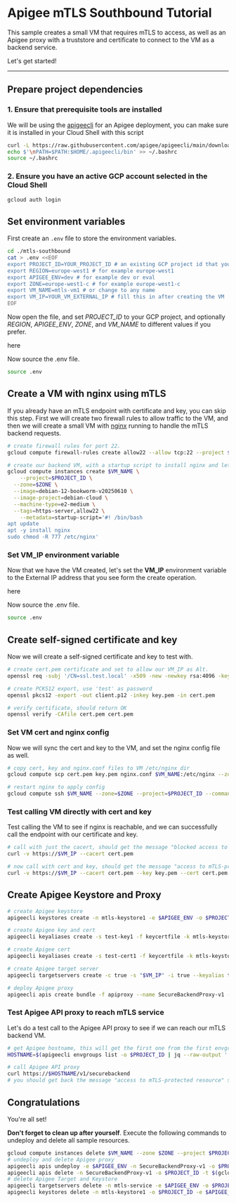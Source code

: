 # Apigee mTLS Southbound Tutorial

This sample creates a small VM that requires mTLS to access, as well as an Apigee proxy with a truststore and certificate to connect to the VM as a backend service.

Let's get started!

---

## Prepare project dependencies

### 1. Ensure that prerequisite tools are installed

We will be using the [apigeecli](https://github.com/apigee/apigeecli) for an Apigee deployment, you can make sure it is installed in your Cloud Shell with this script

```sh
curl -L https://raw.githubusercontent.com/apigee/apigeecli/main/downloadLatest.sh | sh -
echo $'\nPATH=$PATH:$HOME/.apigeecli/bin' >> ~/.bashrc
source ~/.bashrc
```

### 2. Ensure you have an active GCP account selected in the Cloud Shell

```sh
gcloud auth login
```

## Set environment variables

First create an `.env` file to store the environment variables.
```sh
cd ./mtls-southbound
cat > .env <<EOF
export PROJECT_ID=YOUR_PROJECT_ID # an existing GCP project id that you have rights to use
export REGION=europe-west1 # for example europe-west1
export APIGEE_ENV=dev # for example dev or eval
export ZONE=europe-west1-c # for example europe-west1-c
export VM_NAME=mtls-vm1 # or change to any name
export VM_IP=YOUR_VM_EXTERNAL_IP # fill this in after creating the VM
EOF
```

Now open the file, and set *PROJECT_ID* to your GCP project, and optionally *REGION*, *APIGEE_ENV*, *ZONE*, and *VM_NAME* to different values if you prefer.

<walkthrough-editor-open-file filePath="mtls-southbound/.env">here</walkthrough-editor-open-file>

Now source the .env file.

```sh
source .env
```

## Create a VM with nginx using mTLS

If you already have an mTLS endpoint with certificate and key, you can skip this step. First we will create two firewall rules to allow traffic to the VM, and then we will create a small VM with [nginx](https://nginx.org/) running to handle the mTLS backend requests.

```sh
# create firewall rules for port 22.
gcloud compute firewall-rules create allow22 --allow tcp:22 --project $PROJECT_ID --target-tags allow22

# create our backend VM, with a startup script to install nginx and let us write files to the /etc/nginx dir.
gcloud compute instances create $VM_NAME \
	--project=$PROJECT_ID \
  --zone=$ZONE \
  --image=debian-12-bookworm-v20250610 \
  --image-project=debian-cloud \
  --machine-type=e2-medium \
  --tags=https-server,allow22 \
	--metadata=startup-script='#! /bin/bash
apt update
apt -y install nginx
sudo chmod -R 777 /etc/nginx'
```

### Set VM_IP environment variable

Now that we have the VM created, let's set the **VM_IP** environment variable to the External IP address that you see form the create operation.

<walkthrough-editor-open-file filePath="mtls-southbound/.env">here</walkthrough-editor-open-file>

Now source the .env file.

```sh
source .env
```

## Create self-signed certificate and key

Now we will create a self-signed certificate and key to test with.

```sh
# create cert.pem certificate and set to allow our VM_IP as Alt.
openssl req -subj '/CN=ssl.test.local' -x509 -new -newkey rsa:4096 -keyout key.pem -out cert.pem -sha256 -days 365 -nodes -addext "keyUsage = digitalSignature,keyAgreement" -addext "extendedKeyUsage = serverAuth, clientAuth" -addext "subjectAltName = DNS:ssl.test.local, DNS:localhost, IP:127.0.0.1, IP:$VM_IP"

# create PCKS12 export, use 'test' as password
openssl pkcs12 -export -out client.p12 -inkey key.pem -in cert.pem

# verify certificate, should return OK
openssl verify -CAfile cert.pem cert.pem
```

### Set VM cert and nginx config

Now we will sync the cert and key to the VM, and set the nginx config file as well.

```sh
# copy cert, key and nginx.conf files to VM /etc/nginx dir
gcloud compute scp cert.pem key.pem nginx.conf $VM_NAME:/etc/nginx --zone=$ZONE --project $PROJECT_ID

# restart nginx to apply config
gcloud compute ssh $VM_NAME --zone=$ZONE --project=$PROJECT_ID --command="sudo nginx -s reload"
```

### Test calling VM directly with cert and key

Test calling the VM to see if nginx is reachable, and we can successfully call the endpoint with our certificate and key.

```sh
# call with just the cacert, should get the message "blocked access to mTLS-protected resource"
curl -v https://$VM_IP --cacert cert.pem

# now call with cert and key, should get the message "access to mTLS-protected resource"
curl -v https://$VM_IP --cacert cert.pem --key key.pem --cert cert.pem
```

## Create Apigee Keystore and Proxy

```sh
# create Apigee keystore
apigeecli keystores create -n mtls-keystore1 -e $APIGEE_ENV -o $PROJECT_ID -t $(gcloud auth print-access-token)

# create Apigee key and cert
apigeecli keyaliases create -s test-key1 -f keycertfile -k mtls-keystore1 --key-filepath key.pem --cert-filepath cert.pem -e $APIGEE_ENV -o $PROJECT_ID -t $(gcloud auth print-access-token)

# create Apigee cert
apigeecli keyaliases create -s test-cert1 -f keycertfile -k mtls-keystore1 --cert-filepath cert.pem -e $APIGEE_ENV -o $PROJECT_ID -t $(gcloud auth print-access-token)

# create Apigee target server
apigeecli targetservers create -c true -s "$VM_IP" -i true --keyalias test-key1 --keystore mtls-keystore1 -n mtls-service -p 443 --tls true --tlsenforce false --truststore mtls-keystore1 -e $APIGEE_ENV -o $PROJECT_ID -t $(gcloud auth print-access-token)

# deploy Apigee proxy
apigeecli apis create bundle -f apiproxy --name SecureBackendProxy-v1 -o $PROJECT_ID -e $APIGEE_ENV --ovr -t $(gcloud auth print-access-token)
```

### Test Apigee API proxy to reach mTLS service

Let's do a test call to the Apigee API proxy to see if we can reach our mTLS backend VM.

```sh
# get Apigee hostname, this will get the first one from the first envgroup, if not correct then adjust..
HOSTNAME=$(apigeecli envgroups list -o $PROJECT_ID | jq --raw-output '.environmentGroups[0].hostnames[0]')

# call Apigee API proxy
curl https://$HOSTNAME/v1/securebackend
# you should get back the message "access to mTLS-protected resource" since Apigee has the mTLS cert and key. Yay!
```

## Congratulations

<walkthrough-conclusion-trophy></walkthrough-conclusion-trophy>

You're all set!

**Don't forget to clean up after yourself**. Execute the following commands to undeploy and delete all sample resources.

```sh
gcloud compute instances delete $VM_NAME --zone $ZONE --project $PROJECT_ID
# undeploy and delete Apigee proxy
apigeecli apis undeploy -e $APIGEE_ENV -n SecureBackendProxy-v1 -o $PROJECT_ID -t $(gcloud auth print-access-token)
apigeecli apis delete -n SecureBackendProxy-v1 -o $PROJECT_ID -t $(gcloud auth print-access-token)
# delete Apigee Target and Keystore
apigeecli targetservers delete -n mtls-service -e $APIGEE_ENV -o $PROJECT_ID -t $(gcloud auth print-access-token)
apigeecli keystores delete -n mtls-keystore1 -o $PROJECT_ID -e $APIGEE_ENV -o $PROJECT_ID -t $(gcloud auth print-access-token)
```